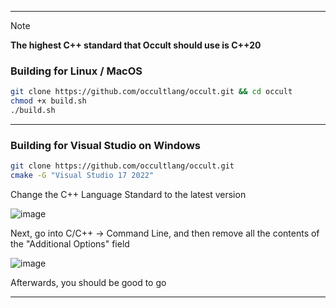 _____________________________________________________________________________

> [!NOTE]
> **The highest C++ standard that Occult should use is C++20**

### Building for Linux / MacOS
```bash
git clone https://github.com/occultlang/occult.git && cd occult
chmod +x build.sh
./build.sh
```
_____________________________________________________________________________
### Building for Visual Studio on Windows
```bash
git clone https://github.com/occultlang/occult.git
cmake -G "Visual Studio 17 2022"
```
Change the C++ Language Standard to the latest version

![image](https://github.com/user-attachments/assets/74a4819b-b49c-44be-a508-384795c20f20)

Next, go into C/C++ -> Command Line, and then remove all the contents of the "Additional Options" field

![image](https://github.com/user-attachments/assets/69c506aa-b649-45aa-a21f-0388ad7b55b0)

Afterwards, you should be good to go
_____________________________________________________________________________

